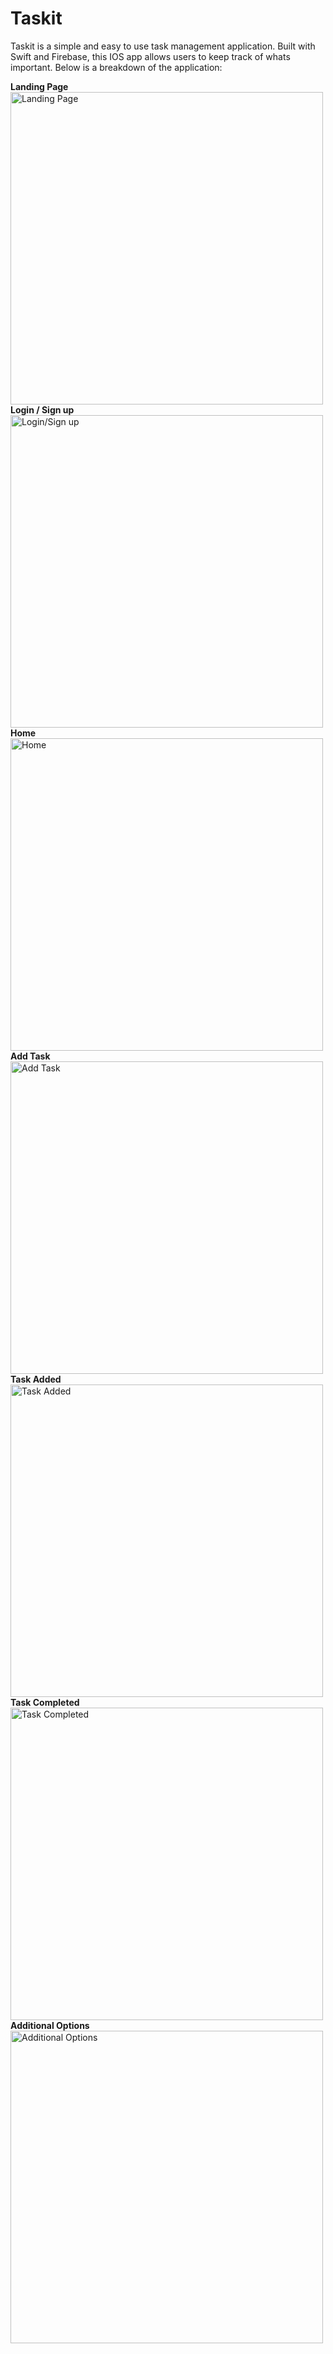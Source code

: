 # Taskit
Taskit is a simple and easy to use task management application. Built with Swift and Firebase, this IOS app allows users to keep track of whats important. Below is a breakdown of the application:

<b>Landing Page</b>
</br>
<img src="/ss/IMG_6673.PNG" alt="Landing Page" width="500px">
</br>
<b>Login / Sign up</b>
<img src="/ss/IMG_6674.PNG" alt="Login/Sign up" width="500px">
<b>Home</b>
<img src="/ss/IMG_6675.PNG" alt="Home" width="500px">
<b>Add Task</b>
<img src="/ss/IMG_6678.PNG" alt="Add Task" width="500px">
<b>Task Added</b>
<img src="/ss/IMG_6679.PNG" alt="Task Added" width="500px">
<b>Task Completed</b>
<img src="/ss/IMG_6681.PNG" alt="Task Completed" width="500px">
<b>Additional Options</b>
<img src="/ss/IMG_6682.PNG" alt="Additional Options" width="500px">



